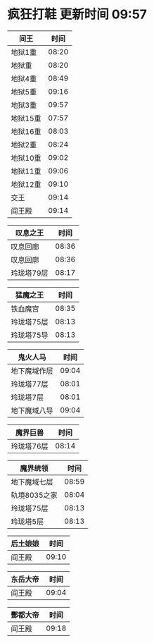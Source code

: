 # 疯狂打鞋 更新时间 09:57

| 间王   | 时间    |
|--------|-------|
| 地狱1重 | 08:20 |
| 地狱重 | 08:20 |
| 地狱4重 | 08:49 |
| 地狱5重 | 09:16 |
| 地狱3重 | 09:57 |
| 地狱15重 | 07:57 |
| 地狱16重 | 08:03 |
| 地狱2重 | 08:24 |
| 地狱10重 | 09:02 |
| 地狱11重 | 09:06 |
| 地狱12重 | 09:10 |
| 交王 | 09:14 |
| 阎王殿 | 09:14 |

| 叹息之王   | 时间    |
|--------|-------|
| 叹息回廊 | 08:36 |
| 叹息回廓 | 08:36 |
| 玲珑塔79层 | 08:17 |

| 猛魔之王   | 时间    |
|--------|-------|
| 铁血魔宫 | 08:35 |
| 玲珑塔75层 | 08:13 |
| 玲珑塔75导 | 08:13 |

| 鬼火人马   | 时间    |
|--------|-------|
| 地下魔域作层 | 09:04 |
| 玲珑塔77层 | 08:01 |
| 玲珑塔7层 | 08:01 |
| 地下魔域八导 | 09:04 |

| 魔界巨兽   | 时间    |
|--------|-------|
| 玲珑塔76层 | 08:14 |

| 魔界统领   | 时间    |
|--------|-------|
| 地下魔域七层 | 08:59 |
| 轨境8035之家 | 08:04 |
| 玲珑塔75层 | 08:13 |
| 玲珑塔5层 | 08:13 |

| 后土娘娘   | 时间    |
|--------|-------|
| 阎王殿 | 09:10 |

| 东岳大帝   | 时间    |
|--------|-------|
| 阎王殿 | 09:04 |

| 酆都大帝   | 时间    |
|--------|-------|
| 阎王殿 | 09:18 |